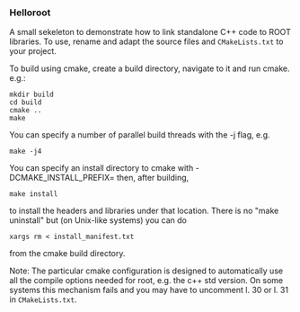 ### Helloroot

A small sekeleton to demonstrate how to link standalone C++ code to ROOT libraries. To use, rename and adapt the source files and `CMakeLists.txt` to your project.

To build using cmake, create a build directory, navigate to it and run cmake. e.g.:

```
mkdir build
cd build
cmake .. 
make 
```
You can specify a number of parallel build threads with the -j flag, e.g.
```
make -j4
```

You can specify an install directory to cmake with
-DCMAKE_INSTALL_PREFIX=<path>
then, after building, 
```
make install
```
to install the headers and libraries under that location.
There is no "make uninstall" but (on Unix-like systems)
you can do
```
xargs rm < install_manifest.txt
```
from the cmake build directory.

Note: The particular cmake configuration is designed to automatically use all the compile options needed for root, e.g. the c++ std version. On some systems this mechanism fails and you may have to uncomment l. 30 or l. 31 in `CMakeLists.txt`.


